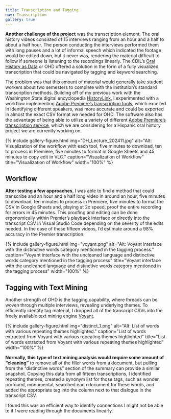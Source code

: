 ```yaml
---
title: Transcription and Tagging
nav: Transcription
gallery: true
---
```


**Another challenge of the project** was the transcription element. The oral history videos consisted of 15 interviews ranging from an hour and a half to about a half hour. The person conducting the interviews performed them with long pauses and a lot of informal speech which indicated the footage would be edited down, but it never was, rendering the material difficult to follow if someone is listening to the recordings linearly. The CDIL’s [Oral History as Data](https://learn-static.github.io/oral-history-as-data/) or OHD offered a solution in the form of a fully visualized transcription that could be navigated by tagging and keyword searching. 

The problem was that this amount of material would generally take student workers about two semesters to complete with the institution’s standard transcription methods. Building off of my previous work with the Washington State digital encyclopedia [HistoryLink](https://historylink.org/), I experimented with a workflow implementing [Adobe Premiere’s transcription tools](https://helpx.adobe.com/premiere-pro/using/speech-to-text.html), which excelled in identifying different speakers, was more accurate and could be exported in almost the exact CSV format we needed for OHD. The software also has the advantage of being able to utilize a variety of different [Adobe Premiere’s transcription service](https://helpx.adobe.com/premiere-pro/using/speech-to-text.html), which we are considering for a Hispanic oral history project we are currently working on.

{% include gallery-figure.html img="DH_Lecture_202411.jpg" alt="Alt: Visualization of the workflow with each tool, five minutes to download, ten to process in Premiere, five minutes to format in Google Sheets and 45 minutes to copy edit in VLC." caption="Visualization of Workflow" title="Visualization of Workflow" width="100%" %}

## Workflow

**After testing a few approaches**, I was able to find a method that could transcribe and an hour and a half long video in around an hour; five minutes to download, ten minutes to process in Premiere, five minutes to format the CSV in Google Sheets and, playing at 2x speed, proof the entire recording for errors in 45 minutes. This proofing and editing can be done ergonomically within Premier’s playback interface or directly into the transcript CSV in Visual Studio Code depending on the severity of the edits needed. In the case of these fifteen videos, I’d estimate around a 98% accuracy in the Premier transcription.

{% include gallery-figure.html img="voyant.png" alt="Alt: Voyant interface with the distinctive words category mentioned in the tagging process." caption="Voyant interface with the uncleaned language and distinctive words category mentioned in the tagging process" title="Voyant interface with the uncleaned language and distinctive words category mentioned in the tagging process" width="100%" %}

## Tagging with Text Mining

Another strength of OHD is the tagging capability, where threads can be woven through multiple interviews, revealing underlying themes. To efficiently identify tag material, I dropped all of the transcript CSVs into the freely available text mining engine [Voyant](https://voyant-tools.org/). 

{% include gallery-figure.html img="distinct_1.png" alt="Alt: List of words with various repeating themes highlighted." caption="List of words extracted from Voyant with various repeating themes highlighted" title="List of words extracted from Voyant with various repeating themes highlighted" width="100%" %}

**Normally, this type of text mining analysis would require some amount of “cleaning”** to remove all of the filler words from a document, but pulling from the “distinctive words” section of the summary can provide a similar snapshot. Copying this data from all fifteen transcriptions, I identified repeating themes, created a synonym list for those tags, such as wonder, profound, monumental, searched each document for these words, and added the appropriate tag into the column next to that dialogue in the transcript CSV. 

I found this was an efficient way to identify connections I might not be able to if I were reading through the documents linearly. 
